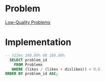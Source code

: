 # Problem

[Low-Quality Problems](https://leetcode.com/problems/low-quality-problems/)

# Implementation

```sql
-- 512ms 100.00% 0B 100.00%
  SELECT problem_id 
    FROM Problems
   WHERE (likes / (likes + dislikes)) < 0.6
ORDER BY problem_id ASC;
```
